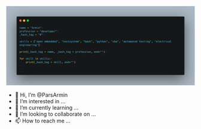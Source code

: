 
<img src="CoQuarksde.png" alt="Test">


- 👋 Hi, I’m @ParsArmin
- 👀 I’m interested in ...
- 🌱 I’m currently learning ...
- 💞️ I’m looking to collaborate on ...
- 📫 How to reach me ...

<!---
ParsArmin/ParsArmin is a ✨ special ✨ repository because its `README.md` (this file) appears on your GitHub profile.
You can click the Preview link to take a look at your changes.
--->
